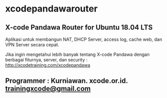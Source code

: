 # xcodepandawarouter

X-code Pandawa Router for Ubuntu 18.04 LTS
------------------------------------------

Aplikasi untuk membangun NAT, DHCP Server, access log, cache web, dan VPN Server secara cepat. 

Jika ingin mengetahui lebih banyak tentang X-code Pandawa dengan berbagai fiturnya, server, dan security : http://xcodetraining.com/xcodepandawa

Programmer : Kurniawan. xcode.or.id. trainingxcode@gmail.com
------------------------------------------------------------
